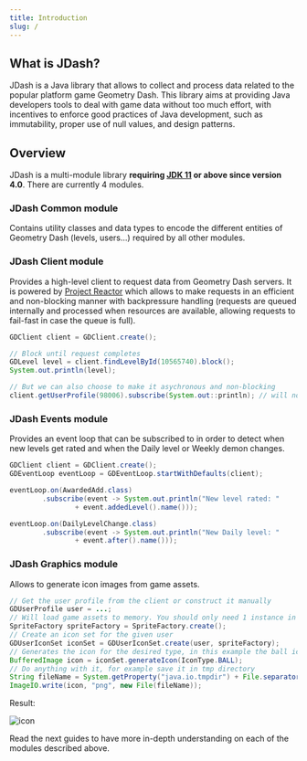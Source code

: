 ```yaml
---
title: Introduction
slug: /
---
```


## What is JDash?

JDash is a Java library that allows to collect and process data related to the popular platform game Geometry Dash. This library aims at providing Java developers tools to deal with game data without too much effort, with incentives to enforce good practices of Java development, such as immutability, proper use of null values, and design patterns.

## Overview

JDash is a multi-module library **requiring [JDK 11](https://adoptopenjdk.net/?variant=openjdk11&jvmVariant=hotspot) or above since version 4.0**. There are currently 4 modules.

### JDash Common module

Contains utility classes and data types to encode the different entities of Geometry Dash (levels, users...) required by all other modules.

### JDash Client module

Provides a high-level client to request data from Geometry Dash servers. It is powered by [Project Reactor](https://projectreactor.io) which allows to make requests in an efficient and non-blocking manner with backpressure handling (requests are queued internally and processed when resources are available, allowing requests to fail-fast in case the queue is full).

```java
GDClient client = GDClient.create();

// Block until request completes
GDLevel level = client.findLevelById(10565740).block();
System.out.println(level);

// But we can also choose to make it asychronous and non-blocking
client.getUserProfile(98006).subscribe(System.out::println); // will not block
```

### JDash Events module

Provides an event loop that can be subscribed to in order to detect when new levels get rated and when the Daily level or Weekly demon changes.

```java
GDClient client = GDClient.create();
GDEventLoop eventLoop = GDEventLoop.startWithDefaults(client);

eventLoop.on(AwardedAdd.class)
        .subscribe(event -> System.out.println("New level rated: "
                + event.addedLevel().name()));

eventLoop.on(DailyLevelChange.class)
        .subscribe(event -> System.out.println("New Daily level: "
                + event.after().name()));
```

### JDash Graphics module

Allows to generate icon images from game assets.

```java
// Get the user profile from the client or construct it manually
GDUserProfile user = ...;
// Will load game assets to memory. You should only need 1 instance in your application.
SpriteFactory spriteFactory = SpriteFactory.create();
// Create an icon set for the given user
GDUserIconSet iconSet = GDUserIconSet.create(user, spriteFactory);
// Generates the icon for the desired type, in this example the ball icon
BufferedImage icon = iconSet.generateIcon(IconType.BALL);
// Do anything with it, for example save it in tmp directory
String fileName = System.getProperty("java.io.tmpdir") + File.separator + "icon.png";
ImageIO.write(icon, "png", new File(fileName));
```

Result:

![icon](https://i.imgur.com/jZZdkRu.png)

Read the next guides to have more in-depth understanding on each of the modules described above.
